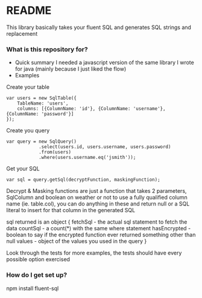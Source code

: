 # README #

This library basically takes your fluent SQL and generates SQL strings and replacement

### What is this repository for? ###

* Quick summary
I needed a javascript version of the same library I wrote for java (mainly because I just liked the flow)
* Examples

Create your table

	var users = new SqlTable({
		TableName: 'users',
		columns: [{ColumnName: 'id'}, {ColumnName: 'username'}, {ColumnName: 'password'}]
	});

Create you query

	var query = new SqlQuery()
				.select(users.id, users.username, users.password)
				.from(users)
				.where(users.username.eq('jsmith'));

Get your SQL

	var sql = query.getSql(decryptFunction, maskingFunction);

Decrypt & Masking functions are just a function that takes 2 parameters, SqlColumn and boolean
on weather or not to use a fully qualified column name (ie. table.col), you can do anything
in these and return null or a SQL literal to insert for that column in the generated SQL

sql returned is an object
{
	fetchSql - the actual sql statement to fetch the data
	countSql - a count(\*) with the same where statement
	hasEncrypted - boolean to say if the encrypted function ever returned something other than null
	values - object of the values you used in the query
}

Look through the tests for more examples, the tests should have every possible option exercised

### How do I get set up? ###

npm install fluent-sql
